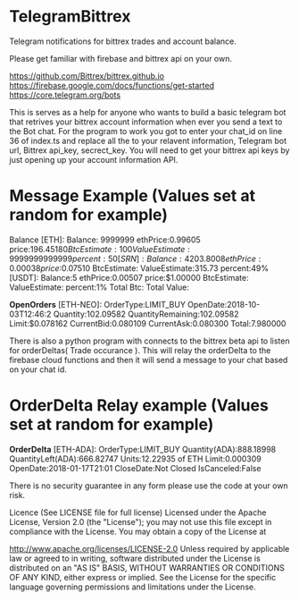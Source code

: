 # TelegramBittrex
Telegram notifications for bittrex trades and account balance. 

Please get familiar with firebase and bittrex api on your own.

https://github.com/Bittrex/bittrex.github.io
https://firebase.google.com/docs/functions/get-started
https://core.telegram.org/bots

This is serves as a help for anyone who wants to build a basic telegram bot that retrives your bittrex account information when ever you send a text to the Bot chat. For the program to work you got to enter your chat_id on line 36 of index.ts and replace all the <Variables> to your relavent information, Telegram bot url, Bittrex api_key, secrect_key. You will need to get your bittrex api keys by just opening up your account information API. 
  
# Message Example (Values set at random for example)
Balance
[ETH]:
        Balance: 9999999
        ethPrice:0.99605
        price:$196.45180
        BtcEstimate:100
        ValueEstimate:9999999999999
        percent: 50%
[SRN]:
        Balance:4203.8008
        ethPrice:0.00038
        price:$0.07510
        BtcEstimate:
        ValueEstimate:315.73
        percent:49%
[USDT]:
        Balance:5
        ethPrice:0.00507
        price:$1.00000
        BtcEstimate:
        ValueEstimate:
        percent:1%
Total Btc:<Your total amount of btc>
Total Value:<Your total Value>

**OpenOrders**
[ETH-NEO]:
        OrderType:LIMIT_BUY
        OpenDate:2018-10-03T12:46:2
        Quantity:102.09582
        QuantityRemaining:102.09582
        Limit:$0.078162
        CurrentBid:0.080109
        CurrentAsk:0.080300
        Total:7.980000

There is also a python program with connects to the bittrex beta api to listen for orderDeltas( Trade occurance ). This will relay the orderDelta to the firebase cloud functions and then it will send a message to your chat based on your chat id. 

# OrderDelta Relay example (Values set at random for example)
**OrderDelta**
[ETH-ADA]:
        OrderType:LIMIT_BUY
        Quantity(ADA):888.18998
        QuantityLeft(ADA):666.82747
        Units:12.22935 of ETH
        Limit:0.000309
        OpenDate:2018-01-17T21:01
        CloseDate:Not Closed
        IsCanceled:False

There is no security guarantee in any form please use the code at your own risk.


Licence (See LICENSE file for full license)
Licensed under the Apache License, Version 2.0 (the "License"); you may not use this file except in compliance with the License. You may obtain a copy of the License at

http://www.apache.org/licenses/LICENSE-2.0
Unless required by applicable law or agreed to in writing, software distributed under the License is distributed on an "AS IS" BASIS, WITHOUT WARRANTIES OR CONDITIONS OF ANY KIND, either express or implied. See the License for the specific language governing permissions and limitations under the License.

